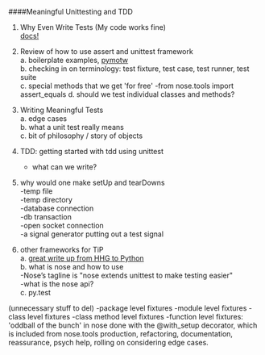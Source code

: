 ####Meaningful Unittesting and TDD

1. Why Even Write Tests (My code works fine)    
    [docs!](https://docs.python.org/2.7/library/unittest.html)    


2. Review of how to use assert and unittest framework    
    a. boilerplate examples, [pymotw](http://pymotw.com/2/unittest/)      
    b. checking in on terminology: test fixture, test case, test runner, test suite    
    c. special methods that we get 'for free'    -from nose.tools import assert_equals
    d. should we test individual classes and methods?             

3. Writing Meaningful Tests    
    a. edge cases    
    b. what a unit test really means    
    c. bit of philosophy / story of objects    


4. TDD: getting started with tdd using unittest    
    - what can we write?     

5. why would one make setUp and tearDowns    
   -temp file    
   -temp directory    
   -database connection    
   -db transaction    
   -open socket connection    
   -a signal generator putting out a test signal    

6. other frameworks for TiP    
    a. [great write up from HHG to Python](http://docs.python-guide.org/en/latest/writing/tests/)    
    b. what is nose and how to use     
        -Nose’s tagline is "nose extends unittest to make testing easier"    
        -what is the nose api?    
    c. py.test    

(unnecessary stuff to del)
-package level fixtures
-module level fixtures
-class level fixtures
-class method level fixtures
-function level fixtures: 'oddball of the bunch' in nose done with the @with_setup decorator, which is included from nose.tools
production, refactoring, documentation, reassurance, psych help, rolling on considering edge cases.
